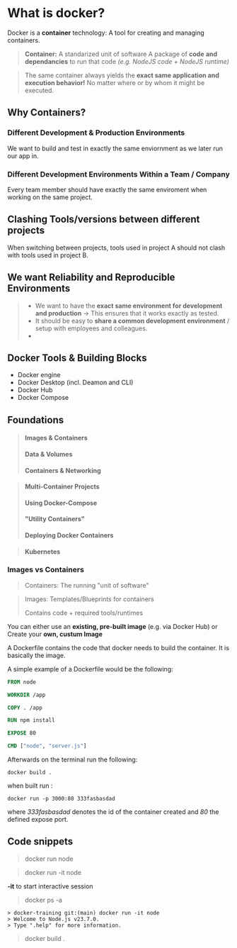 # What is docker?

Docker is a **container** technology: A tool for creating and managing containers.

> **Container:**
> A standarized unit of software
> A package of **code** **and** **dependancies** to run that code _(e.g. NodeJS code + NodeJS runtime)_

> The same container always yields the **exact same application and execution behavior!** No matter where or by whom it might be executed.

## Why Containers?

### Different Development & Production Environments

We want to build and test in exactly the same enviornment as we later run our app in.

### Different Development Environments Within a Team / Company

Every team member should have exactly the same enviroment when working on the same project.

## Clashing Tools/versions between different projects

When switching between projects, tools used in project A should not clash with tools used in project B.

## We want Reliability and Reproducible Environments

> - We want to have the **exact same environment for development and production** -> This ensures that it works exactly as tested.
> - It should be easy to **share a common development environment** / setup with employees and colleagues.
> -

## Docker Tools & Building Blocks

- Docker engine
- Docker Desktop (incl. Deamon and CLI)
- Docker Hub
- Docker Compose

## Foundations

> #### Images & Containers
>
> #### Data & Volumes
>
> #### Containers & Networking

> #### Multi-Container Projects
>
> #### Using Docker-Compose
>
> #### "Utility Containers"
>
> #### Deploying Docker Containers

> #### Kubernetes

### Images vs Containers

> Containers: The running "unit of software"

> Images:
> Templates/Blueprints for containers
>
> Contains code + required tools/runtimes

You can either use an **existing, pre-built image** (e.g. via Docker Hub) or Create your **own, custum Image**

A Dockerfile contains the code that docker needs to build the container. It is basically the image.

A simple example of a Dockerfile would be the following:

```Dockerfile
FROM node

WORKDIR /app

COPY . /app

RUN npm install

EXPOSE 80

CMD ["node", "server.js"]
```

Afterwards on the terminal run the following:

```shell
docker build .
```

when built run :

```shell
docker run -p 3000:80 333fasbasdad
```

where _333fasbasdad_ denotes the id of the container created and _80_ the defined expose port.

## Code snippets

> docker run node

> docker run -it node

**-it** to start interactive session

> docker ps -a

```shell
> docker-training git:(main) docker run -it node
> Welcome to Node.js v23.7.0.
> Type ".help" for more information.
```

> docker build .
